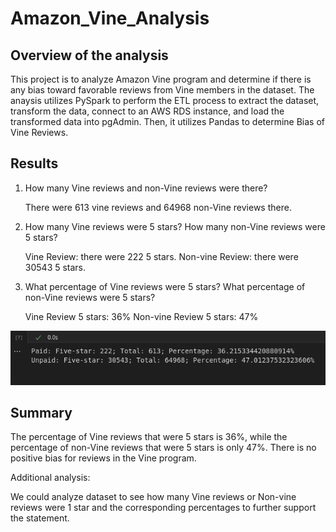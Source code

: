 # Amazon_Vine_Analysis
## Overview of the analysis
This project is to analyze Amazon Vine program and determine if there is any bias toward favorable reviews from Vine members in the dataset. The anaysis utilizes PySpark to perform the ETL process to extract the dataset, transform the data, connect to an AWS RDS instance, and load the transformed data into pgAdmin. Then, it utilizes Pandas to determine Bias of Vine Reviews. 

## Results 
1. How many Vine reviews and non-Vine reviews were there? 

   There were 613 vine reviews and 64968 non-Vine reviews there.


2. How many Vine reviews were 5 stars? How many non-Vine reviews were 5 stars?

   Vine Review: there were 222 5 stars.
   Non-vine Review: there were 30543 5 stars.


3. What percentage of Vine reviews were 5 stars? What percentage of non-Vine reviews were 5 stars?

   Vine Review 5 stars: 36% 
   Non-vine Review 5 stars: 47% 

![](screenshot/results.png)

## Summary 
The percentage of Vine reviews that were 5 stars is 36%, while the percentage of non-Vine reviews that were 5 stars is only 47%. There is no positive bias for reviews in the Vine program. 

Additional analysis: 

We could analyze dataset to see how many Vine reviews or Non-vine reviews were 1 star and the corresponding percentages to further support the statement. 


